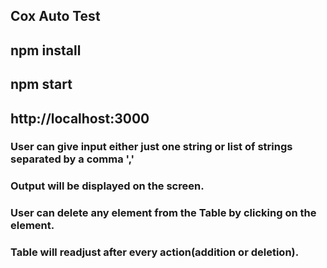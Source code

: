 ## Cox Auto Test

## npm install

## npm start

## http://localhost:3000

### User can give input either just one string or list of strings separated by a comma ','

### Output will be displayed on the screen.

### User can delete any element from the Table by clicking on the element.

### Table will readjust after every action(addition or deletion).




